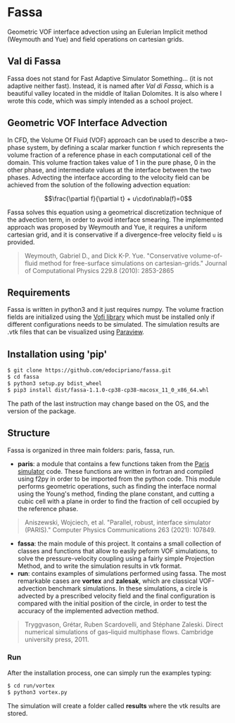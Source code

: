 # Fassa
Geometric VOF interface advection using an Eulerian Implicit method (Weymouth and Yue) and field operations on cartesian grids.

## Val di Fassa
Fassa does not stand for Fast Adaptive Simulator Something... (it is not adaptive neither fast). Instead, it is named after *Val di Fassa*, which is a beautiful valley located in the middle of Italian Dolomites. It is also where I wrote this code, which was simply intended as a school project.

## Geometric VOF Interface Advection
In CFD, the Volume Of Fluid (VOF) approach can be used to describe a two-phase system, by defining a scalar marker function ``f`` which represents the volume fraction of a reference phase in each computational cell of the domain. This volume fraction takes value of 1 in the pure phase, 0 in the other phase, and intermediate values at the interface between the two phases.
Advecting the interface according to the velocity field can be achieved from the solution of the following advection equation:
```math
\frac{\partial f}{\partial t} + u\cdot\nabla(f)=0
```  
Fassa solves this equation using a geometrical discretization technique of the advection term, in order to avoid interface smearing. The implemented approach was proposed by Weymouth and Yue, it requires a uniform cartesian grid, and it is conservative if a divergence-free velocity field ``u`` is provided.
> Weymouth, Gabriel D., and Dick K-P. Yue. "Conservative volume-of-fluid method for free-surface simulations on cartesian-grids." Journal of Computational Physics 229.8 (2010): 2853-2865

## Requirements
Fassa is written in python3 and it just requires numpy.
The volume fraction fields are initialized using the [Vofi library](https://github.com/VOFTracking/Vofi) which must be installed only if different configurations needs to be simulated.
The simulation results are .vtk files that can be visualized using [Paraview](https://www.paraview.org).

## Installation using 'pip'
```sh
$ git clone https://github.com/edocipriano/fassa.git
$ cd fassa
$ python3 setup.py bdist_wheel
$ pip3 install dist/fassa-1.1.0-cp38-cp38-macosx_11_0_x86_64.whl
```

The path of the last instruction may change based on the OS, and the version of the package.

## Structure
Fassa is organized in three main folders: paris, fassa, run.
* **paris**: a module that contains a few functions taken from the [Paris simulator](http://www.ida.upmc.fr/~zaleski/paris/) code. These functions are written in fortran and compiled using f2py in order to be imported from the python code. This module performs geometric operations, such as finding the interface normal using the Young's method, finding the plane constant, and cutting a cubic cell with a plane in order to find the fraction of cell occupied by the reference phase.
> Aniszewski, Wojciech, et al. "Parallel, robust, interface simulator (PARIS)." Computer Physics Communications 263 (2021): 107849.
* **fassa**: the main module of this project. It contains a small collection of classes and functions that allow to easily peform VOF simulations, to solve the pressure-velocity coupling using a fairly simple Projection Method, and to write the simulation results in vtk format.
* **run**: contains examples of simulations performed using fassa. The most remarkable cases are **vortex** and **zalesak**, which are classical VOF-advection benchmark simulations. In these simulations, a circle is advected by a prescribed velocity field and the final configuration is compared with the initial position of the circle, in order to test the accuracy of the implemented advection method.
> Tryggvason, Grétar, Ruben Scardovelli, and Stéphane Zaleski. Direct numerical simulations of gas–liquid multiphase flows. Cambridge university press, 2011.

### Run
After the installation process, one can simply run the examples typing:
```sh
$ cd run/vortex
$ python3 vortex.py
```
The simulation will create a folder called **results** where the vtk results are stored.

